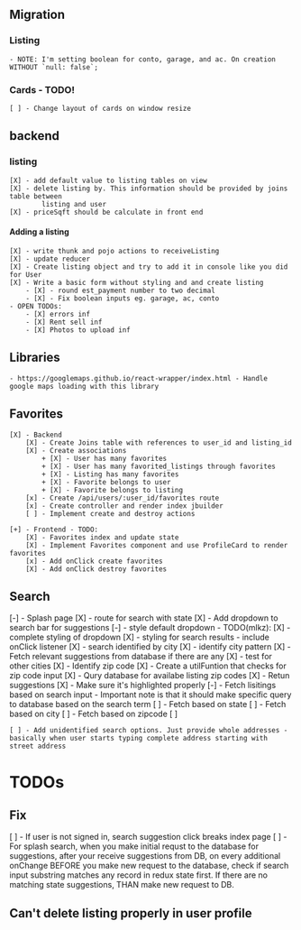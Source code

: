 ## Migration
### Listing
    - NOTE: I'm setting boolean for conto, garage, and ac. On creation WITHOUT `null: false`;

### Cards - TODO!
    [ ] - Change layout of cards on window resize


## backend
### listing
    [X] - add default value to listing tables on view
    [X] - delete listing by. This information should be provided by joins table between
            listing and user
    [X] - priceSqft should be calculate in front end

#### Adding a listing
    [X] - write thunk and pojo actions to receiveListing
    [X] - update reducer
    [X] - Create listing object and try to add it in console like you did for User
    [X] - Write a basic form without styling and and create listing
        - [X] - round est_payment number to two decimal
        - [X] - Fix boolean inputs eg. garage, ac, conto
    - OPEN TODOs:
        - [X] errors inf
        - [X] Rent sell inf
        - [X] Photos to upload inf

## Libraries
    - https://googlemaps.github.io/react-wrapper/index.html - Handle google maps loading with this library

## Favorites
    [X] - Backend
        [X] - Create Joins table with references to user_id and listing_id
        [X] - Create associations
            + [X] - User has many favorites
            + [X] - User has many favorited_listings through favorites
            + [X] - Listing has many favorites
            + [X] - Favorite belongs to user
            + [X] - Favorite belongs to listing
        [x] - Create /api/users/:user_id/favorites route
        [x] - Create controller and render index jbuilder
        [ ] - Implement create and destroy actions

    [+] - Frontend - TODO:
        [X] - Favorites index and update state
        [X] - Implement Favorites component and use ProfileCard to render favorites
        [x] - Add onClick create favorites
        [X] - Add onClick destroy favorites

## Search
[-] - Splash page
    [X] - route for search with state
    [X] - Add dropdown to search bar for suggestions
    [-] - style default dropdown - TODO(mlkz):
    [X] - complete styling of dropdown
        [X] - styling for search results - include onClick listener
    [X] - search identified by city
        [X] - identify city pattern
        [X] - Fetch relevant suggestions from database if there are any
        [X] - test for other cities
    [X] - Identify zip code
        [X] - Create a utilFuntion that checks for zip code input
        [X] - Qury database for availabe listing zip codes
        [X] - Retun suggestions
        [X] - Make sure it's highlighted properly
    [-] - Fetch lisitings based on search input - Important note is that 
          it should make specific query to database based on the search term 
        [ ] - Fetch based on state
        [ ] - Fetch based on city
        [ ] - Fetch based on zipcode
        [ ]

    [ ] - Add unidentified search options. Just provide whole addresses - basically when user starts typing complete address starting with street address



# TODOs


## Fix
[ ] - If user is not signed in, search suggestion click breaks index page 
[ ] - For splash search, when you make initial requst to the database for
      suggestions, after your receive suggestions from DB, on every additional
      onChange BEFORE you make new request to the database, check if search 
      input substring matches any record in redux state first. If there are
      no matching state suggestions, THAN make new request to DB.

## Can't delete listing properly in user profile





















